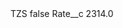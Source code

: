 <?xml version="1.0" encoding="UTF-8"?>
<CustomMetadata xmlns="http://soap.sforce.com/2006/04/metadata" xmlns:xsi="http://www.w3.org/2001/XMLSchema-instance" xmlns:xsd="http://www.w3.org/2001/XMLSchema">
    <label>TZS</label>
    <protected>false</protected>
    <values>
        <field>Rate__c</field>
        <value xsi:type="xsd:double">2314.0</value>
    </values>
</CustomMetadata>
